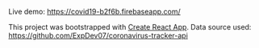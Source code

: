 Live demo: https://covid19-b2f6b.firebaseapp.com/

This project was bootstrapped with [Create React App](https://github.com/facebook/create-react-app).
Data source used: https://github.com/ExpDev07/coronavirus-tracker-api
